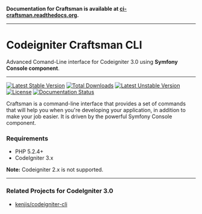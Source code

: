 **Documentation for Craftsman is available at [ci-craftsman.readthedocs.org](http://ci-craftsman.readthedocs.org/).**

---

# Codeigniter Craftsman CLI #

Advanced Comand-Line interface for Codeigniter 3.0 using **Symfony Console component**.

---
[![Latest Stable Version](https://poser.pugx.org/dsv/craftsman/v/stable)](https://packagist.org/packages/dsv/craftsman) [![Total Downloads](https://poser.pugx.org/dsv/craftsman/downloads)](https://packagist.org/packages/dsv/craftsman) [![Latest Unstable Version](https://poser.pugx.org/dsv/craftsman/v/unstable)](https://packagist.org/packages/dsv/craftsman) [![License](https://poser.pugx.org/dsv/craftsman/license)](https://packagist.org/packages/dsv/craftsman) [![Documentation Status](https://readthedocs.org/projects/ci-craftsman/badge/?version=latest)](https://readthedocs.org/projects/ci-craftsman/?badge=latest)

Craftsman is a command-line interface that provides a set of commands that will help you when you're developing your application, in addition to make your job easier. It is driven by the powerful Symfony Console component.


### Requirements 

* PHP 5.2.4+
* CodeIgniter 3.x

**Note:** Codeigniter 2.x is not supported.

---

### Related Projects for CodeIgniter 3.0

* [kenjis/codeigniter-cli](https://github.com/kenjis/codeigniter-cli)